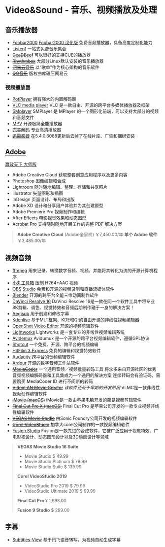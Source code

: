 # Video&Sound - 音乐、视频播放及处理

## 音乐播放器

- [Foobar2000](http://www.foobar2000.org/)
[Foobar2000 汉化版](http://blog.sina.com.cn/go2spa)
免费音频播放器，具备高度定制化能力
- ~~[Listen1](http://listen1.github.io/listen1/)~~
一站式免费音乐集合
- ~~[DeaDBeef](http://deadbeef.sourceforge.net/)~~
可以很好的支持CUE的播放器
- ~~[Rhythmbox](https://github.com/GNOME/rhythmbox)~~
大部分Linux默认安装的音乐播放器
- ~~[网易云音乐](http://music.163.com/)~~
以“歌单”作为核心架构的音乐软件
- ~~[QQ音乐](https://y.qq.com/)~~
版权曲库碾压网易云

### 视频播放器

- [PotPlayer](https://potplayer.daum.net/)
拥有强大的内置解码器
- [VLC media player](https://www.videolan.org/)
VLC 是一款自由、开源的跨平台多媒体播放器及框架
- [SMplayer](http://www.smplayer.info)
SMPlayer 是 MPlayer 的一个图形化前端，可以支持大部分的视频和音频文件
- [MPV](https://mpv.io/)
开源极简全能播放器
- ~~[完美解码](http://jm.wmzhe.com/)~~
专业高清播放器
- ~~[迅雷影音](http://video.xunlei.com/)~~
在5.4.0.6088更新后去掉了在线片库、广告和捆绑安装


## **[Adobe](https://www.adobe.com/cn/creativecloud/catalog/desktop.html?promoid=PTYTQ77P&mv=other)**

[赢政天下 大师版](https://weibo.com/vposy)

- Adobe Creative Cloud
获取整套创意应用程序以及更多内容
- Photoshop
图像编辑和合成
- Lightroom
随时随地编辑、整理、存储和共享照片
- Illustrator
矢量图形和插图
- InDesign
页面设计、布局和出版
- Adobe XD
设计和分享用户体验并为其创建原型
- Adobe Premiere Pro
视频制作和编辑
- After Effects
电影视觉效果和动态图形
- Acrobat Pro
支持随时随地开展工作的完整 PDF 解决方案

> **Adobe Creative Cloud** (Adobe全家桶)
> ￥7,450.00/年
> **单个 Adobe 软件**
> ￥3,485.00/年

## 视频音频

- [ffmpeg](https://ffmpeg.org/)
用来记录、转换数字音频、视频，并能将其转化为流的开源计算机程序
- [小丸工具箱](https://maruko.appinn.me/)
压制 H264+AAC 视频
- [OBS Studio](https://obsproject.com/)
免费和开源的视频录制和直播流媒体软件
- [Blender](https://www.blender.org/)
开源的跨平台全能三维动画制作软件
- [DaVinci Resolve 16](http://www.blackmagicdesign.com/cn/products/davinciresolve/)
DaVinci Resolve 16是一款在同一个软件工具中将专业8K剪辑、调色、视觉特效和音频后期制作融于一身的解决方案！
- [Aegisub](http://www.aegisub.org/)
用于创建和修改字幕
- [Kdenlive](https://kdenlive.org/)
基于MLT框架、KDE和Qt的自由开源的非线性视频编辑器
- [OpenShot Video Editor](https://www.openshot.org/)
开源的视频剪辑软件
- [Lightworks](https://www.lwks.com)
Lightworks 是一套专业的非线性视频编辑系统
- [Avidemux](http://fixounet.free.fr/avidemux/)
Avidumux 是一个开源的跨平台视频编辑软件，遵循GPL协议
- [Shotcut](https://www.shotcut.org/)
一个免费、开源、跨平台的视频编辑
- [HitFilm 3 Express](https://hitfilm.com/express)
免费的编辑和视觉特效软件
- [Audacity](http://www.audacityteam.org/)
跨平台的音频编辑软件
- [Ardour](http://ardour.org/)
开源的数字音频工作站软件
- ~~[MediaCoder](http://www.mediacoderhq.com/)~~
一个通用音频／视频批量转码工具
将众多来自开源社区的优秀音频视频编解码器和工具集成为一个通用的解决方案
连续转码会有验证码，需要购买 MediaCoder ID 进行不间断的转码
- ~~[VideoLAN Movie Creator](https://www.videolan.org/vlmc/)~~
*该软件还处于早期的开发阶段*
VLMC是一款非线性视频创作编辑软件
- ~~[iMovie (macOS)](https://www.apple.com/cn/imovie/)~~
iMovie是一款由苹果电脑开发的简易视频剪辑软件
- ~~[Final Cut Pro X (macOS)](https://www.apple.com/cn/final-cut-pro/)~~
Final Cut Pro 是苹果公司开发的一款专业视频非线性编辑软件
- ~~[VEGAS Movie Studio](https://www.vegascreativesoftware.com/us/vegas-movie-studio/)~~
由Sonic Foundry公司开发的视频编辑软件
- ~~[Corel VideoStudio](https://www.videostudiopro.com/en/)~~
加拿大corel公司制作的一款视频编辑软件
- ~~[Fusion Studio](https://www.blackmagicdesign.com/products/fusion/)~~
Fusion是一款先进的合成软件，它被广泛应用于视觉特效、广电影视设计、动态图形设计以及3D动画设计等领域

> **VEGAS Movie Studio 16 Suite**
>
> - Movie Studio
> \$ 49.99
> - Movie Studio Platinum
> \$ 79.99
> - Movie Studio Suite
> \$ 139.99
>
> **Corel VideoStudio 2019**
> - VideoStudio Pro 2019
> \$ 79.99
> - VideoStudio Ultimate 2019
> \$ 99.99
>
> **Final Cut Pro**
> ¥ 1,998.00
>
> **Fusion 9 Studio**
> \$ 299.00

## 字幕

- [Subtitles-View](https://github.com/fordes123/Subtitles-View)
 基于讯飞语音转写，为视频自动生成字幕
